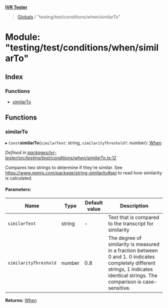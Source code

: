 **[IVR Tester](../README.md)**

> [Globals](../README.md) / "testing/test/conditions/when/similarTo"

# Module: "testing/test/conditions/when/similarTo"

## Index

### Functions

* [similarTo](_testing_test_conditions_when_similarto_.md#similarto)

## Functions

### similarTo

▸ `Const`**similarTo**(`similarText`: string, `similarityThreshold?`: number): [When](_testing_test_conditions_when_when_.md#when)

*Defined in [packages/ivr-tester/src/testing/test/conditions/when/similarTo.ts:12](https://github.com/SketchingDev/ivr-tester/blob/16cd721/packages/ivr-tester/src/testing/test/conditions/when/similarTo.ts#L12)*

Compares two strings to determine if they're similar.
See https://www.npmjs.com/package/string-similarity#api to read how similarity is calculated.

#### Parameters:

Name | Type | Default value | Description |
------ | ------ | ------ | ------ |
`similarText` | string | - | Text that is compared to the transcript for similarity |
`similarityThreshold` | number | 0.8 | The degree of similarity is measured in a fraction between 0 and 1. 0 indicates completely different strings, 1 indicates identical strings. The comparison is case-sensitive.  |

**Returns:** [When](_testing_test_conditions_when_when_.md#when)
